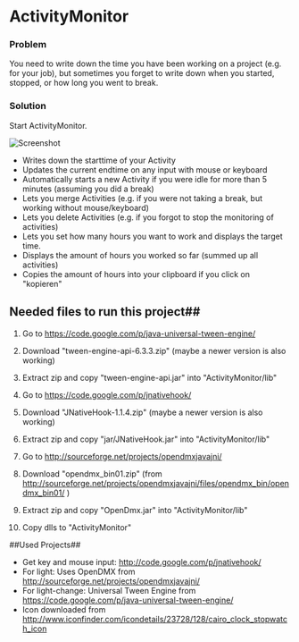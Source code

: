 # ActivityMonitor 
### Problem 
You need to write down the time you have been working on a project (e.g. for your job), but sometimes you forget to write down when you started, stopped, or how long you went to break.
### Solution 
Start ActivityMonitor.

![Screenshot](https://raw.github.com/ALoecken/ActivityMonitor/master/deploy/screenshot.png "Screenshot")
 * Writes down the starttime of your Activity
 * Updates the current endtime on any input with mouse or keyboard 
 * Automatically starts a new Activity if you were idle for more than 5 minutes (assuming you did a break)
 * Lets you merge Activities (e.g. if you were not taking a break, but working without mouse/keyboard)
 * Lets you delete Activities (e.g. if you forgot to stop the monitoring of activities)
 * Lets you set how many hours you want to work and displays the target time.
 * Displays the amount of hours you worked so far (summed up all activities)
 * Copies the amount of hours into your clipboard if you click on "kopieren"

## Needed files to run this project##
 1. Go to https://code.google.com/p/java-universal-tween-engine/
  1. Download "tween-engine-api-6.3.3.zip" (maybe a newer version is also working)
  2. Extract zip and copy "tween-engine-api.jar" into "ActivityMonitor/lib"

 2. Go to https://code.google.com/p/jnativehook/
  1. Download "JNativeHook-1.1.4.zip" (maybe a newer version is also working)
  2. Extract zip and copy "jar/JNativeHook.jar" into "ActivityMonitor/lib"

 3. Go to http://sourceforge.net/projects/opendmxjavajni/
  1. Download "opendmx_bin01.zip" (from http://sourceforge.net/projects/opendmxjavajni/files/opendmx_bin/opendmx_bin01/ )
  2. Extract zip and copy "OpenDmx.jar" into "ActivityMonitor/lib"
  3. Copy dlls to "ActivityMonitor"
 
 
##Used Projects##
 * Get key and mouse input: http://code.google.com/p/jnativehook/
 * For light: Uses OpenDMX from http://sourceforge.net/projects/opendmxjavajni/
 * For light-change: Universal Tween Engine from https://code.google.com/p/java-universal-tween-engine/
 * Icon downloaded from http://www.iconfinder.com/icondetails/23728/128/cairo_clock_stopwatch_icon


